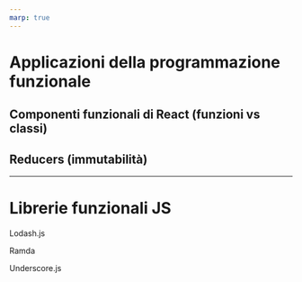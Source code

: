 ```yaml
---
marp: true
---
```


# Applicazioni della programmazione funzionale

## Componenti funzionali di React (funzioni vs classi)

## Reducers (immutabilità)

---


# Librerie funzionali JS

Lodash.js

Ramda

Underscore.js